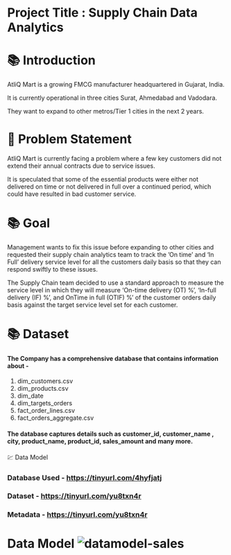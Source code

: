 #  Project Title : Supply Chain Data Analytics

# 📚 Introduction

AtliQ Mart is a growing FMCG manufacturer headquartered in Gujarat, India. 

It is currently operational in three cities Surat, Ahmedabad and Vadodara. 

They want to expand to other metros/Tier 1 cities in the next 2 years.


# :exploding_head:  Problem Statement

AtliQ Mart is currently facing a problem where a few key customers did not extend their annual contracts due to service issues. 

It is speculated that some of the essential products were either not delivered on time or not delivered in full over a continued period, which could have resulted in bad customer service. 

# 📚 Goal

Management wants to fix this issue before expanding to other cities and requested their supply chain analytics team to track the ’On time’ and ‘In Full’ delivery service level for all the customers daily basis so that they can respond swiftly to these issues.

The Supply Chain team decided to use a standard approach to measure the service level in which they will measure ‘On-time delivery (OT) %’, ‘In-full delivery (IF) %’, and OnTime in full (OTIF) %’ of the customer orders daily basis against the target service level set for each customer.

# 📚 Dataset

#### The Company has a comprehensive database that contains information about -

1. dim_customers.csv
2. dim_products.csv
3. dim_date
4. dim_targets_orders
5. fact_order_lines.csv
6. fact_orders_aggregate.csv

#### The database captures details such as customer_id, customer_name , city, product_name, product_id, sales_amount and many more.

💹 Data Model

### Database Used - https://tinyurl.com/4hyfjatj

### Dataset -  https://tinyurl.com/yu8txn4r

### Metadata -  https://tinyurl.com/yu8txn4r


# Data Model ![datamodel-sales](https://github.com/saksham-mishra24/Sales_Insights_Project_Codebasics/assets/120908587/266deec8-fc60-45d9-b871-e8b6fc84e5aa)





